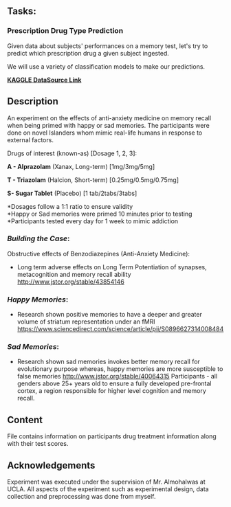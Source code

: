 ## __Tasks__:
### Prescription Drug Type Prediction
Given data about subjects' performances on a memory test, let's try to predict which prescription drug a given subject ingested.

We will use a variety of classification models to make our predictions.

__[__KAGGLE DataSource Link__](https://www.kaggle.com/steveahn/memory-test-on-drugged-islanders-data)__

## __Description__

An experiment on the effects of anti-anxiety medicine on memory recall when being primed with happy or sad memories. The participants were done on novel Islanders whom mimic real-life humans in response to external factors.

Drugs of interest (known-as) [Dosage 1, 2, 3]:

__A - Alprazolam__ (Xanax, Long-term) [1mg/3mg/5mg]

__T - Triazolam__ (Halcion, Short-term) [0.25mg/0.5mg/0.75mg]

__S- Sugar Tablet__ (Placebo) [1 tab/2tabs/3tabs]

*Dosages follow a 1:1 ratio to ensure validity<br>
*Happy or Sad memories were primed 10 minutes prior to testing<br>
*Participants tested every day for 1 week to mimic addiction<br>

### _Building the Case_:
Obstructive effects of Benzodiazepines (Anti-Anxiety Medicine):

- Long term adverse effects on Long Term Potentiation of synapses, metacognition and memory recall ability
http://www.jstor.org/stable/43854146
### _Happy Memories_:

- Research shown positive memories to have a deeper and greater volume of striatum representation under an fMRI
https://www.sciencedirect.com/science/article/pii/S0896627314008484
### _Sad Memories_:

- Research shown sad memories invokes better memory recall for evolutionary purpose whereas, happy memories are more susceptible to false memories
http://www.jstor.org/stable/40064315
Participants - all genders above 25+ years old to ensure a fully developed pre-frontal cortex, a region responsible for higher level cognition and memory recall.

## Content
File contains information on participants drug treatment information along with their test scores.

## Acknowledgements
Experiment was executed under the supervision of Mr. Almohalwas at UCLA.
All aspects of the experiment such as experimental design, data collection and preprocessing was done from myself.

